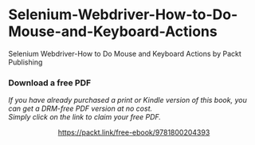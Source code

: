 # Selenium-Webdriver-How-to-Do-Mouse-and-Keyboard-Actions
Selenium Webdriver-How to Do Mouse and Keyboard Actions by Packt Publishing
### Download a free PDF

 <i>If you have already purchased a print or Kindle version of this book, you can get a DRM-free PDF version at no cost.<br>Simply click on the link to claim your free PDF.</i>
<p align="center"> <a href="https://packt.link/free-ebook/9781800204393">https://packt.link/free-ebook/9781800204393 </a> </p>